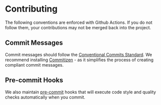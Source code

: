 # Contributing

The following conventions are enforced with Github Actions. If you do not follow them, your contributions may not be merged back into the project.

## Commit Messages

Commit messages should follow the [Conventional Commits Standard](https://www.conventionalcommits.org/en/v1.0.0/#specification). We recommend installing [Commitizen](https://commitizen-tools.github.io/commitizen/) - as it simplifies the process of creating compliant commit messages.

## Pre-commit Hooks

We also maintain [pre-commit](https://pre-commit.com) hooks that will execute code style and quality checks automatically when you commit.
